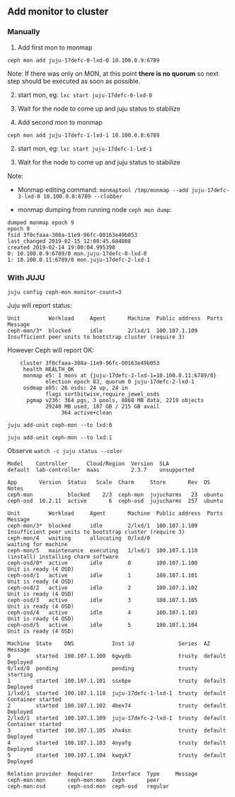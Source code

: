 ## Add monitor to cluster

### Manually 

1. Add first mon to monmap

`ceph mon add juju-17defc-0-lxd-0 10.100.0.9:6789`

Note:
If there was only on MON, at this point **there is no quorum** so next step should be executed as soon as possible.

2. start mon, eg: `lxc start juju-17defc-0-lxd-0`

3. Wait for the node to come up and juju status to stabilize

4. Add second mon to monmap

`ceph mon add juju-17defc-1-lxd-1 10.100.0.8:6789`

2. start mon, eg: `lxc start juju-17defc-1-lxd-1`

3. Wait for the node to come up and juju status to stabilize



Note:
- Monmap editing command: `monmaptool /tmp/monmap --add juju-17defc-3-lxd-0 10.100.0.8:6789 --clobber`

- monmap dumping from running node `ceph mon dump`:
```
dumped monmap epoch 9
epoch 9
fsid 3f0cfaaa-308a-11e9-96fc-00163e49b053
last_changed 2019-02-15 12:08:45.684088
created 2019-02-14 19:00:04.995398
0: 10.100.0.9:6789/0 mon.juju-17defc-0-lxd-0
1: 10.100.0.11:6789/0 mon.juju-17defc-2-lxd-1
```

### With JUJU

`juju config ceph-mon monitor-count=3`

Juju will report status:
```
Unit         Workload     Agent       Machine  Public address  Ports  Message
ceph-mon/3*  blocked      idle        2/lxd/1  100.107.1.109          Insufficient peer units to bootstrap cluster (require 3)
```
However Ceph will report OK:
```
    cluster 3f0cfaaa-308a-11e9-96fc-00163e49b053
     health HEALTH_OK
     monmap e5: 1 mons at {juju-17defc-2-lxd-1=10.100.0.11:6789/0}
            election epoch 83, quorum 0 juju-17defc-2-lxd-1
     osdmap e85: 26 osds: 24 up, 24 in
            flags sortbitwise,require_jewel_osds
      pgmap v236: 364 pgs, 3 pools, 8868 MB data, 2219 objects
            29240 MB used, 187 GB / 215 GB avail
                 364 active+clean
```


`juju add-unit ceph-mon --to lxd:0`

`juju add-unit ceph-mon --to lxd:1`

Observe `watch -c juju status --color`

```
Model    Controller      Cloud/Region  Version  SLA
default  lab-controller  maas          2.3.7    unsupported

App       Version  Status   Scale  Charm     Store       Rev  OS      Notes
ceph-mon           blocked    2/3  ceph-mon  jujucharms   23  ubuntu    
ceph-osd  10.2.11  active       6  ceph-osd  jujucharms  257  ubuntu    

Unit         Workload     Agent       Machine  Public address  Ports  Message
ceph-mon/3*  blocked      idle        2/lxd/1  100.107.1.109          Insufficient peer units to bootstrap cluster (require 3)
ceph-mon/4   waiting      allocating  0/lxd/0                         waiting for machine
ceph-mon/5   maintenance  executing   1/lxd/1  100.107.1.110          (install) installing charm software
ceph-osd/0*  active       idle        0        100.107.1.100          Unit is ready (4 OSD)
ceph-osd/1   active       idle        1        100.107.1.101          Unit is ready (4 OSD)
ceph-osd/2   active       idle        2        100.107.1.102          Unit is ready (4 OSD)
ceph-osd/3   active       idle        3        100.107.1.105          Unit is ready (4 OSD)
ceph-osd/4   active       idle        4        100.107.1.103          Unit is ready (4 OSD)
ceph-osd/5   active       idle        5        100.107.1.104          Unit is ready (4 OSD)

Machine  State    DNS            Inst id              Series  AZ       Message
0        started  100.107.1.100  6gwydb               trusty  default  Deployed
0/lxd/0  pending                 pending              trusty           starting
1        started  100.107.1.101  ssx6pe               trusty  default  Deployed
1/lxd/1  started  100.107.1.110  juju-17defc-1-lxd-1  trusty  default  Container started 
2        started  100.107.1.102  4bex74               trusty  default  Deployed
2/lxd/1  started  100.107.1.109  juju-17defc-2-lxd-1  trusty  default  Container started 
3        started  100.107.1.105  xhx4sn               trusty  default  Deployed
4        started  100.107.1.103  4nyafg               trusty  default  Deployed
5        started  100.107.1.104  kwqyk7               trusty  default  Deployed

Relation provider  Requirer      Interface  Type     Message
ceph-mon:mon       ceph-mon:mon  ceph       peer
ceph-mon:osd       ceph-osd:mon  ceph-osd   regular
```
